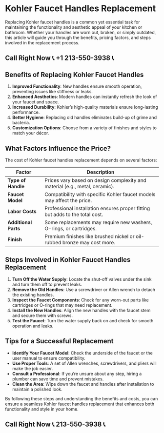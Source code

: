 # Kohler Faucet Handles Replacement

Replacing Kohler faucet handles is a common yet essential task for maintaining the functionality and aesthetic appeal of your kitchen or bathroom. Whether your handles are worn out, broken, or simply outdated, this article will guide you through the benefits, pricing factors, and steps involved in the replacement process.

## Call Right Now 📞 +1 213-550-3938 📞

## Benefits of Replacing Kohler Faucet Handles

1. **Improved Functionality**: New handles ensure smooth operation, preventing issues like stiffness or leaks.  
2. **Enhanced Aesthetics**: Modern handles can instantly refresh the look of your faucet and space.  
3. **Increased Durability**: Kohler’s high-quality materials ensure long-lasting performance.  
4. **Better Hygiene**: Replacing old handles eliminates build-up of grime and bacteria.  
5. **Customization Options**: Choose from a variety of finishes and styles to match your décor.  

## What Factors Influence the Price?

The cost of Kohler faucet handles replacement depends on several factors:  

| **Factor**               | **Description**                                                                 |
|--------------------------|---------------------------------------------------------------------------------|
| **Type of Handle**       | Prices vary based on design complexity and material (e.g., metal, ceramic).    |
| **Faucet Model**         | Compatibility with specific Kohler faucet models may affect the price.          |
| **Labor Costs**          | Professional installation ensures proper fitting but adds to the total cost.    |
| **Additional Parts**     | Some replacements may require new washers, O-rings, or cartridges.             |
| **Finish**               | Premium finishes like brushed nickel or oil-rubbed bronze may cost more.       |

## Steps Involved in Kohler Faucet Handles Replacement

1. **Turn Off the Water Supply**: Locate the shut-off valves under the sink and turn them off to prevent leaks.  
2. **Remove the Old Handles**: Use a screwdriver or Allen wrench to detach the existing handles.  
3. **Inspect the Faucet Components**: Check for any worn-out parts like cartridges or O-rings that may need replacement.  
4. **Install the New Handles**: Align the new handles with the faucet stem and secure them with screws.  
5. **Test the Faucet**: Turn the water supply back on and check for smooth operation and leaks.  

## Tips for a Successful Replacement

- **Identify Your Faucet Model**: Check the underside of the faucet or the user manual to ensure compatibility.  
- **Use Proper Tools**: A set of Allen wrenches, screwdrivers, and pliers will make the job easier.  
- **Consult a Professional**: If you’re unsure about any step, hiring a plumber can save time and prevent mistakes.  
- **Clean the Area**: Wipe down the faucet and handles after installation to maintain a polished look.  

By following these steps and understanding the benefits and costs, you can ensure a seamless Kohler faucet handles replacement that enhances both functionality and style in your home.
## Call Right Now 📞 213-550-3938 📞